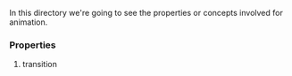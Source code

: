 In this directory we're going to see the properties or concepts involved for animation.

### Properties
1. transition